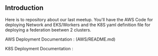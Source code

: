 ## Introduction

Here is to repository about our last meetup. You'll have the AWS Code for deploying Network and EKS/Workers and the K8S yaml definition file for deploying a federation beetwen 2 clusters.


AWS Deployment Documentation : (AWS/README.md)

K8S Deployment Documentation :
